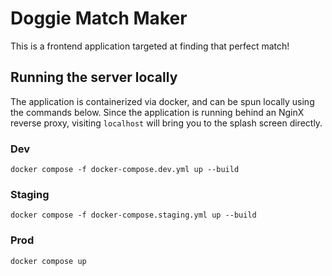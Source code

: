 # Doggie Match Maker

This is a frontend application targeted at finding that perfect match!

## Running the server locally

The application is containerized via docker, and can be spun locally using the commands below. Since the application is running behind an NginX reverse proxy, visiting `localhost` will bring you to the splash screen directly.

### Dev

`docker compose -f docker-compose.dev.yml up --build`

### Staging

`docker compose -f docker-compose.staging.yml up --build`

### Prod

`docker compose up`
